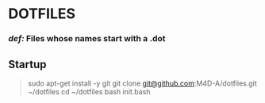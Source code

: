 # DOTFILES
### *def:* Files whose names start with a .dot

## Startup
> sudo apt-get install -y git
> git clone git@github.com:M4D-A/dotfiles.git ~/dotfiles
> cd ~/dotfiles
> bash init.bash

